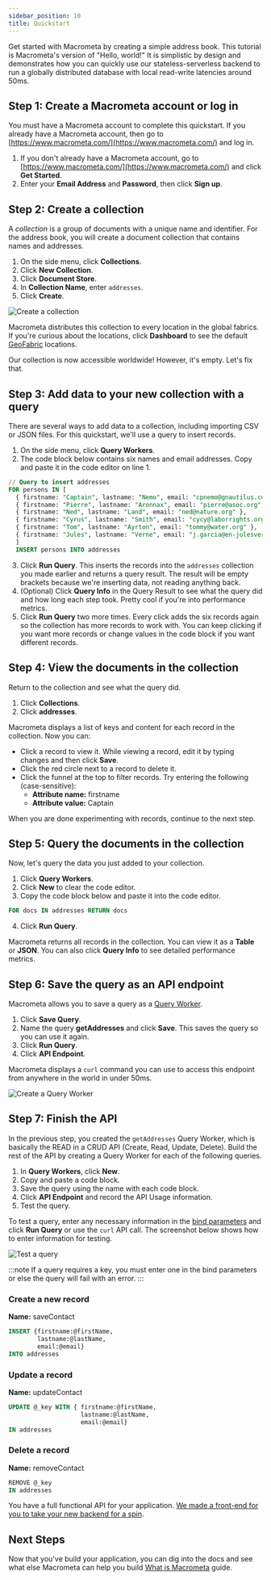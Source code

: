 ```yaml
---
sidebar_position: 10
title: Quickstart
---
```


Get started with Macrometa by creating a simple address book. This tutorial is Macrometa's version of "Hello, world!" It is simplistic by design and demonstrates how you can quickly use our stateless-serverless backend to run a globally distributed database with local read-write latencies around 50ms.

## Step 1: Create a Macrometa account or log in

You must have a Macrometa account to complete this quickstart. If you already have a Macrometa account, then go to [https://www.macrometa.com/](https://www.macrometa.com/) and log in.

1. If you don't already have a Macrometa account, go to [https://www.macrometa.com/](https://www.macrometa.com/) and click **Get Started**.
1. Enter your **Email Address** and **Password**, then click **Sign up**.

## Step 2: Create a collection

A _collection_ is a group of documents with a unique name and identifier. For the address book, you will create a document collection that contains names and addresses.

1. On the side menu, click **Collections**.
1. Click **New Collection**.
1. Click **Document Store**.
1. In **Collection Name**, enter `addresses`.
1. Click **Create**.

![Create a collection](/img/quickstart/create-doc-view.png)

Macrometa distributes this collection to every location in the global fabrics. If you're curious about the locations, click **Dashboard** to see the default [GeoFabric](geofabrics.md) locations.

Our collection is now accessible worldwide! However, it's empty. Let's fix that.

## Step 3: Add data to your new collection with a query

There are several ways to add data to a collection, including importing CSV or JSON files. For this quickstart, we'll use a query to insert records.

1. On the side menu, click **Query Workers**.
2. The code block below contains six names and email addresses. Copy and paste it in the code editor on line 1.

  ```sql
  // Query to insert addresses
  FOR persons IN [ 
    { firstname: "Captain", lastname: "Nemo", email: "cpnemo@gnautilus.com" },
    { firstname: "Pierre", lastname: "Aronnax", email: "pierre@asoc.org" },
    { firstname: "Ned", lastname: "Land", email: "ned@nature.org" },
    { firstname: "Cyrus", lastname: "Smith", email: "cycy@laborrights.org" },
    { firstname: "Tom", lastname: "Ayrton", email: "tommy@water.org" },
    { firstname: "Jules", lastname: "Verne", email: "j.garcia@en-julesverne.nantesmetropole.fr" } 
    ]
    INSERT persons INTO addresses
  ```

3. Click **Run Query**. This inserts the records into the `addresses` collection you made earlier and returns a query result. The result will be empty brackets because we're inserting data, not reading anything back.
4. (Optional) Click **Query Info** in the Query Result to see what the query did and how long each step took. Pretty cool if you're into performance metrics.
5. Click **Run Query** two more times. Every click adds the six records again so the collection has more records to work with. You can keep clicking if you want more records or change values in the code block if you want different records.

## Step 4: View the documents in the collection

Return to the collection and see what the query did.

1. Click **Collections**.
1. Click **addresses**.

Macrometa displays a list of keys and content for each record in the collection. Now you can:

- Click a record to view it. While viewing a record, edit it by typing changes and then click **Save**.
- Click the red circle next to a record to delete it.
- Click the funnel at the top to filter records. Try entering the following (case-sensitive):
  - **Attribute name:** firstname
  - **Attribute value:** Captain

When you are done experimenting with records, continue to the next step.

## Step 5: Query the documents in the collection

Now, let's query the data you just added to your collection.

1. Click **Query Workers**.
2. Click **New** to clear the code editor.
3. Copy the code block below and paste it into the code editor.

  ```sql
  FOR docs IN addresses RETURN docs 
  ```

4. Click **Run Query**.

Macrometa returns all records in the collection. You can view it as a **Table** or **JSON**. You can also click **Query Info** to see detailed performance metrics.

## Step 6: Save the query as an API endpoint

Macrometa allows you to save a query as a [Query Worker](queryworkers/index.md).

1. Click **Save Query**.
1. Name the query **getAddresses** and click **Save**. This saves the query so you can use it again.
1. Click **Run Query**.
1. Click **API Endpoint**.

Macrometa displays a `curl` command you can use to access this endpoint from anywhere in the world in under 50ms.

![Create a Query Worker](/img/quickstart/create-query-worker.png)

## Step 7: Finish the API

In the previous step, you created the `getAddresses` Query Worker, which is basically the READ in a CRUD API (Create, Read, Update, Delete). Build the rest of the API by creating a Query Worker for each of the following queries.

1. In **Query Workers**, click **New**.
1. Copy and paste a code block.
1. Save the query using the name with each code block.
1. Click **API Endpoint** and record the API Usage information.
1. Test the query.

To test a query, enter any necessary information in the [bind parameters](queryworkers/fundamentals.md#bind-parameters) and click **Run Query** or use the `curl` API call. The screenshot below shows how to enter information for testing.

![Test a query](/img/quickstart/test-query.png)

:::note
If a query requires a key, you must enter one in the bind parameters or else the query will fail with an error.
:::

### Create a new record

**Name:** saveContact

```sql
INSERT {firstname:@firstName,
        lastname:@lastName,
        email:@email} 
INTO addresses
```

### Update a record

**Name:** updateContact

```sql
UPDATE @_key WITH { firstname:@firstName, 
                    lastname:@lastName, 
                    email:@email} 
IN addresses
```

### Delete a record

**Name:** removeContact

```sql
REMOVE @_key 
IN addresses
```

You have a full functional API for your application. [We made a front-end for you to take your new backend for a spin](https://github.com/Macrometacorp/tutorial-addressbook-restql).

## Next Steps

Now that you've build your application, you can dig into the docs and see what else Macrometa can help you build [What is Macrometa](what-is-macrometa.md) guide.
